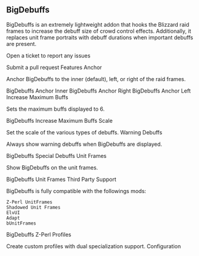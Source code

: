 ## BigDebuffs

BigDebuffs is an extremely lightweight addon that hooks the Blizzard raid frames to increase the debuff size of crowd control effects. Additionally, it replaces unit frame portraits with debuff durations when important debuffs are present.

Open a ticket to report any issues

Submit a pull request
Features
Anchor

Anchor BigDebuffs to the inner (default), left, or right of the raid frames.

BigDebuffs Anchor Inner BigDebuffs Anchor Right BigDebuffs Anchor Left
Increase Maximum Buffs

Sets the maximum buffs displayed to 6.

BigDebuffs Increase Maximum Buffs
Scale

Set the scale of the various types of debuffs.
Warning Debuffs

Always show warning debuffs when BigDebuffs are displayed.

BigDebuffs Special Debuffs
Unit Frames

Show BigDebuffs on the unit frames.

BigDebuffs Unit Frames
Third Party Support

BigDebuffs is fully compatible with the followings mods:

    Z-Perl UnitFrames
    Shadowed Unit Frames
    ElvUI
    Adapt
    bUnitFrames

BigDebuffs Z-Perl
Profiles

Create custom profiles with dual specialization support.
Configuration